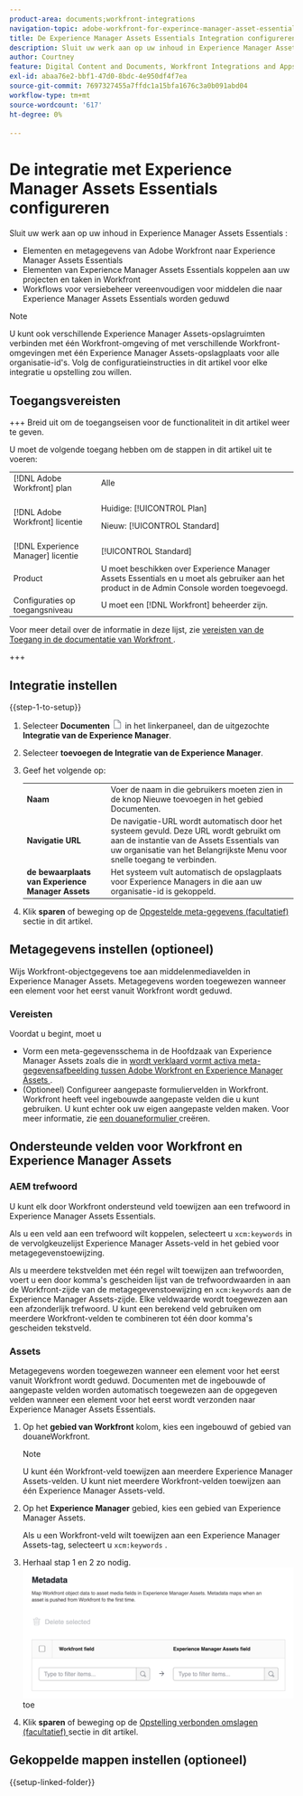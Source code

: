 ```yaml
---
product-area: documents;workfront-integrations
navigation-topic: adobe-workfront-for-experince-manager-asset-essentials
title: De Experience Manager Assets Essentials Integration configureren
description: Sluit uw werk aan op uw inhoud in Experience Manager Assets Essentials.
author: Courtney
feature: Digital Content and Documents, Workfront Integrations and Apps
exl-id: abaa76e2-bbf1-47d0-8bdc-4e950df4f7ea
source-git-commit: 7697327455a7ffdc1a15bfa1676c3a0b091abd04
workflow-type: tm+mt
source-wordcount: '617'
ht-degree: 0%

---
```


# De integratie met Experience Manager Assets Essentials configureren

Sluit uw werk aan op uw inhoud in Experience Manager Assets Essentials &#x200B;:

* Elementen en metagegevens van Adobe Workfront naar Experience Manager Assets Essentials &#x200B;
* Elementen van Experience Manager Assets Essentials koppelen aan uw projecten en taken in Workfront &#x200B;
* Workflows voor versiebeheer vereenvoudigen voor middelen die naar Experience Manager Assets Essentials worden geduwd

>[!NOTE]
>
>U kunt ook verschillende Experience Manager Assets-opslagruimten verbinden met één Workfront-omgeving of met verschillende Workfront-omgevingen met één Experience Manager Assets-opslagplaats voor alle organisatie-id&#39;s. Volg de configuratieinstructies in dit artikel voor elke integratie u opstelling zou willen.

## Toegangsvereisten

+++ Breid uit om de toegangseisen voor de functionaliteit in dit artikel weer te geven.

U moet de volgende toegang hebben om de stappen in dit artikel uit te voeren:

<table>
  <tr>
   <td>[!DNL Adobe Workfront] plan
   </td>
   <td>Alle
   </td>
  </tr>
  <tr>
   <td>[!DNL Adobe Workfront] licentie
   </td>
   <td><p>Huidige: [!UICONTROL Plan]</p>
   <p>Nieuw: [!UICONTROL Standard]</p></td>
  </tr>
  <tr>
   <td>[!DNL Experience Manager] licentie
   </td>
   <td>[!UICONTROL Standard]
   </td>
  </tr>
  <tr>
   <td>Product
   </td>
   <td>U moet beschikken over Experience Manager Assets Essentials en u moet als gebruiker aan het product in de Admin Console worden toegevoegd.
   </td>
  </tr>
  <tr>
   <td>Configuraties op toegangsniveau
   </td>
   <td>U moet een [!DNL Workfront] beheerder zijn.
   </td>
  </tr>
</table>

Voor meer detail over de informatie in deze lijst, zie [ vereisten van de Toegang in de documentatie van Workfront ](/help/quicksilver/administration-and-setup/add-users/access-levels-and-object-permissions/access-level-requirements-in-documentation.md).

+++

## Integratie instellen

{{step-1-to-setup}}

1. Selecteer **Documenten** ![ documentenpictogram ](assets/document-icon.png) in het linkerpaneel, dan de uitgezochte **Integratie van de Experience Manager**.
1. Selecteer **toevoegen de Integratie van de Experience Manager**.
1. Geef het volgende op:

   <table>
   <tr>
      <td><strong> Naam </strong>
      </td>
      <td>Voer de naam in die gebruikers moeten zien in de knop Nieuwe toevoegen in het gebied Documenten.
      </td>
   </tr>
   <tr>
      <td><strong> Navigatie URL </strong>
      </td>
      <td>De navigatie-URL wordt automatisch door het systeem gevuld. Deze URL wordt gebruikt om aan de instantie van de Assets Essentials van uw organisatie van het Belangrijkste Menu voor snelle toegang te verbinden.
      </td>
   </tr>
   <tr>
      <td>
      <strong> de bewaarplaats van Experience Manager Assets </strong>
      </td>
      <td>
      Het systeem vult automatisch de opslagplaats voor Experience Managers in die aan uw organisatie-id is gekoppeld.
      </td>
   </tr>
   </table>

1. Klik **sparen** of beweging op de [ Opgestelde meta-gegevens (facultatief) ](#set-up-metadata-optional) sectie in dit artikel.


## Metagegevens instellen (optioneel)

Wijs Workfront-objectgegevens toe aan middelenmediavelden in Experience Manager Assets. Metagegevens worden toegewezen wanneer een element voor het eerst vanuit Workfront wordt geduwd.


### Vereisten

Voordat u begint, moet u

* Vorm een meta-gegevensschema in de Hoofdzaak van Experience Manager Assets zoals die in [ wordt verklaard vormt activa meta-gegevensafbeelding tussen Adobe Workfront en Experience Manager Assets ](https://experienceleague.adobe.com/docs/experience-manager-cloud-service/content/assets/integrations/configure-asset-metadata-mapping.html?lang=en).
* (Optioneel) Configureer aangepaste formuliervelden in Workfront. Workfront heeft veel ingebouwde aangepaste velden die u kunt gebruiken. U kunt echter ook uw eigen aangepaste velden maken. Voor meer informatie, zie [ een douaneformulier ](/help/quicksilver/administration-and-setup/customize-workfront/create-manage-custom-forms/form-designer/design-a-form/design-a-form.md) creëren.

## Ondersteunde velden voor Workfront en Experience Manager Assets

### AEM trefwoord

U kunt elk door Workfront ondersteund veld toewijzen aan een trefwoord in Experience Manager Assets Essentials.

Als u een veld aan een trefwoord wilt koppelen, selecteert u `xcm:keywords` in de vervolgkeuzelijst Experience Manager Assets-veld in het gebied voor metagegevenstoewijzing.

Als u meerdere tekstvelden met één regel wilt toewijzen aan trefwoorden, voert u een door komma&#39;s gescheiden lijst van de trefwoordwaarden in aan de Workfront-zijde van de metagegevenstoewijzing en `xcm:keywords` aan de Experience Manager Assets-zijde. Elke veldwaarde wordt toegewezen aan een afzonderlijk trefwoord. U kunt een berekend veld gebruiken om meerdere Workfront-velden te combineren tot één door komma&#39;s gescheiden tekstveld.

<!--
Look for essentials article
For more information on keywords in Experience Manager Assets, including how to create and manage keywords, see [Administering Tags]( https://experienceleague.adobe.com/docs/experience-manager-64/administering/contentmanagement/tags.html?lang=en).
-->


### Assets

Metagegevens worden toegewezen wanneer een element voor het eerst vanuit Workfront wordt geduwd. Documenten met de ingebouwde of aangepaste velden worden automatisch toegewezen aan de opgegeven velden wanneer een element voor het eerst wordt verzonden naar Experience Manager Assets Essentials.

1. Op het **gebied van Workfront** kolom, kies een ingebouwd of gebied van douaneWorkfront.

   >[!NOTE]
   >
   >U kunt één Workfront-veld toewijzen aan meerdere Experience Manager Assets-velden. U kunt niet meerdere Workfront-velden toewijzen aan één Experience Manager Assets-veld.

1. Op het **Experience Manager** gebied, kies een gebied van Experience Manager Assets.

   Als u een Workfront-veld wilt toewijzen aan een Experience Manager Assets-tag, selecteert u `xcm:keywords` .

1. Herhaal stap 1 en 2 zo nodig.
   ![ laat meta-gegevens ](assets/metadata-assets-essentials.png) toe
1. Klik **sparen** of beweging op de [ Opstelling verbonden omslagen (facultatief) ](#set-up-linked-folders-optional) sectie in dit artikel.


## Gekoppelde mappen instellen (optioneel)

{{setup-linked-folder}}
